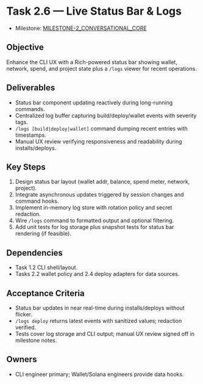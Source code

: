 # Task 2.6 — Live Status Bar & Logs

- Milestone: [MILESTONE-2_CONVERSATIONAL_CORE](../milestones/MILESTONE-2_CONVERSATIONAL_CORE.md)

## Objective
Enhance the CLI UX with a Rich-powered status bar showing wallet, network, spend, and project state plus a `/logs` viewer for recent operations.

## Deliverables
- Status bar component updating reactively during long-running commands.
- Centralized log buffer capturing build/deploy/wallet events with severity tags.
- `/logs [build|deploy|wallet]` command dumping recent entries with timestamps.
- Manual UX review verifying responsiveness and readability during installs/deploys.

## Key Steps
1. Design status bar layout (wallet addr, balance, spend meter, network, project).
2. Integrate asynchronous updates triggered by session changes and command hooks.
3. Implement in-memory log store with rotation policy and secret redaction.
4. Wire `/logs` command to formatted output and optional filtering.
5. Add unit tests for log storage plus snapshot tests for status bar rendering (if feasible).

## Dependencies
- Task 1.2 CLI shell/layout.
- Tasks 2.2 wallet policy and 2.4 deploy adapters for data sources.

## Acceptance Criteria
- Status bar updates in near real-time during installs/deploys without flicker.
- `/logs deploy` returns latest events with sanitized values; redaction verified.
- Tests cover log storage and CLI output; manual UX review signed off in milestone notes.

## Owners
- CLI engineer primary; Wallet/Solana engineers provide data hooks.
